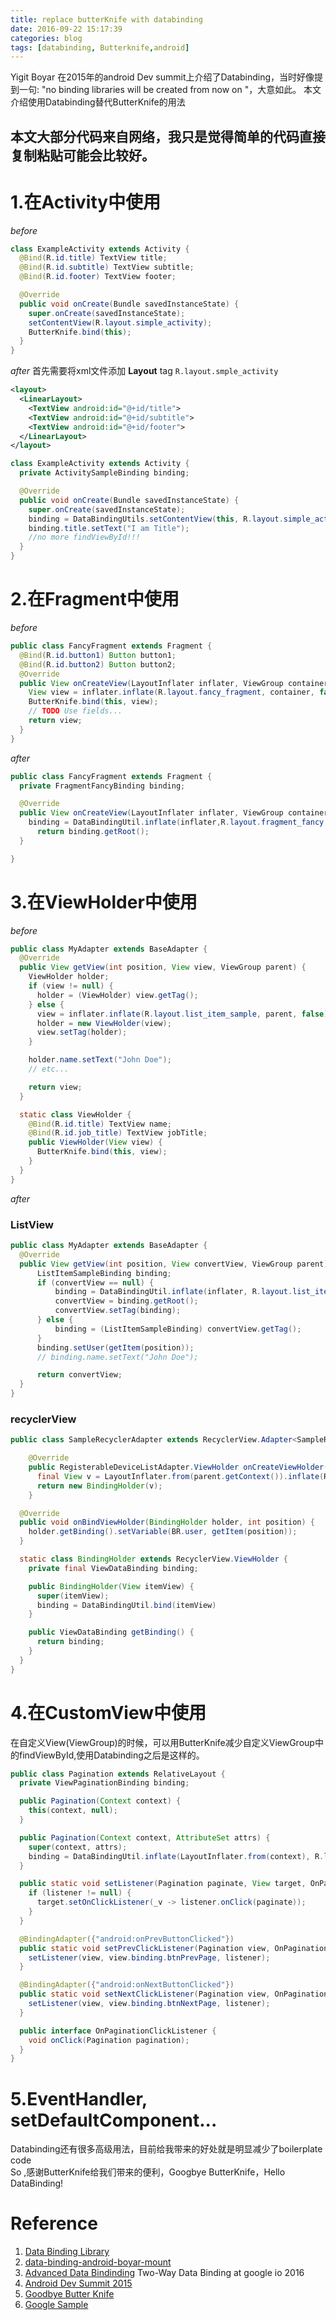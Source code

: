 ```yaml
---
title: replace butterKnife with databinding
date: 2016-09-22 15:17:39
categories: blog  
tags: [databinding, Butterknife,android]
---
```



Yigit Boyar 在2015年的android Dev summit上介绍了Databinding，当时好像提到一句:
"no binding libraries will be created from now on "，大意如此。
本文介绍使用Databinding替代ButterKnife的用法
## 本文大部分代码来自网络，我只是觉得简单的代码直接复制粘贴可能会比较好。
<!--more-->

# 1.在Activity中使用
*before*
```java
class ExampleActivity extends Activity {
  @Bind(R.id.title) TextView title;
  @Bind(R.id.subtitle) TextView subtitle;
  @Bind(R.id.footer) TextView footer;

  @Override
  public void onCreate(Bundle savedInstanceState) {
    super.onCreate(savedInstanceState);
    setContentView(R.layout.simple_activity);
    ButterKnife.bind(this);
  }
}
```
*after*
首先需要将xml文件添加 **Layout** tag 
`R.layout.smple_activity`
```xml
<layout>
  <LinearLayout>
    <TextView android:id="@+id/title">
    <TextView android:id="@+id/subtitle">
    <TextView android:id="@+id/footer">
  </LinearLayout>
</layout>
```
```java
class ExampleActivity extends Activity {
  private ActivitySampleBinding binding;

  @Override
  public void onCreate(Bundle savedInstanceState) {
    super.onCreate(savedInstanceState);
    binding = DataBindingUtils.setContentView(this, R.layout.simple_activity);
    binding.title.setText("I am Title");
    //no more findViewById!!!
  }
}
```

# 2.在Fragment中使用
*before*
```java
public class FancyFragment extends Fragment {
  @Bind(R.id.button1) Button button1;
  @Bind(R.id.button2) Button button2;
  @Override
  public View onCreateView(LayoutInflater inflater, ViewGroup container, Bundle savedInstanceState) {
    View view = inflater.inflate(R.layout.fancy_fragment, container, false);
    ButterKnife.bind(this, view);
    // TODO Use fields...
    return view;
  }
}
```

*after*
```java
public class FancyFragment extends Fragment {
  private FragmentFancyBinding binding;

  @Override
  public View onCreateView(LayoutInflater inflater, ViewGroup container, Bundle savedInstanceState) {
    binding = DataBindingUtil.inflate(inflater,R.layout.fragment_fancy, container, false);
	  return binding.getRoot();
  }

}
```

# 3.在ViewHolder中使用

*before*
```java
public class MyAdapter extends BaseAdapter {
  @Override
  public View getView(int position, View view, ViewGroup parent) {
    ViewHolder holder;
    if (view != null) {
      holder = (ViewHolder) view.getTag();
    } else {
      view = inflater.inflate(R.layout.list_item_sample, parent, false);
      holder = new ViewHolder(view);
      view.setTag(holder);
    }

    holder.name.setText("John Doe");
    // etc...

    return view;
  }

  static class ViewHolder {
    @Bind(R.id.title) TextView name;
    @Bind(R.id.job_title) TextView jobTitle;
    public ViewHolder(View view) {
      ButterKnife.bind(this, view);
    }
  }
}
```

*after*
### ListView 
```java
public class MyAdapter extends BaseAdapter {
  @Override
  public View getView(int position, View convertView, ViewGroup parent) {
      ListItemSampleBinding binding;
      if (convertView == null) {
          binding = DataBindingUtil.inflate(inflater, R.layout.list_item_sample, parent, false);
          convertView = binding.getRoot();
          convertView.setTag(binding);
      } else {
          binding = (ListItemSampleBinding) convertView.getTag();
      }
      binding.setUser(getItem(position));
      // binding.name.setText("John Doe");

      return convertView;
  }
}
```

### recyclerView
```java
public class SampleRecyclerAdapter extends RecyclerView.Adapter<SampleRecyclerAdapter.BindingHolder> {

    @Override
    public RegisterableDeviceListAdapter.ViewHolder onCreateViewHolder(ViewGroup parent, int viewType) {
      final View v = LayoutInflater.from(parent.getContext()).inflate(R.layout.list_item_sample, parent, false);
      return new BindingHolder(v);
    }

  @Override
  public void onBindViewHolder(BindingHolder holder, int position) {
    holder.getBinding().setVariable(BR.user, getItem(position));
  }

  static class BindingHolder extends RecyclerView.ViewHolder {
    private final ViewDataBinding binding;

    public BindingHolder(View itemView) {
      super(itemView);
      binding = DataBindingUtil.bind(itemView)
    }

    public ViewDataBinding getBinding() {
      return binding;
    }
  }
}
```

# 4.在CustomView中使用
在自定义View(ViewGroup)的时候，可以用ButterKnife减少自定义ViewGroup中的findViewById,使用Databinding之后是这样的。
```java
public class Pagination extends RelativeLayout {
  private ViewPaginationBinding binding;

  public Pagination(Context context) {
    this(context, null);
  }

  public Pagination(Context context, AttributeSet attrs) {
    super(context, attrs);
    binding = DataBindingUtil.inflate(LayoutInflater.from(context), R.layout.view_pagination, this, true);
  }

  public static void setListener(Pagination paginate, View target, OnPaginationClickListener listener) {
    if (listener != null) {
      target.setOnClickListener(_v -> listener.onClick(paginate));
    }
  }

  @BindingAdapter({"android:onPrevButtonClicked"})
  public static void setPrevClickListener(Pagination view, OnPaginationClickListener listener) {
    setListener(view, view.binding.btnPrevPage, listener);
  }

  @BindingAdapter({"android:onNextButtonClicked"})
  public static void setNextClickListener(Pagination view, OnPaginationClickListener listener) {
    setListener(view, view.binding.btnNextPage, listener);
  }

  public interface OnPaginationClickListener {
    void onClick(Pagination pagination);
  }
}
```

# 5.EventHandler, setDefaultComponent...</br>
Databinding还有很多高级用法，目前给我带来的好处就是明显减少了boilerplate code </br>
So ,感谢ButterKnife给我们带来的便利，Googbye ButterKnife，Hello DataBinding!

# Reference

 1. [Data Binding Library](https://developer.android.com/topic/libraries/data-binding/index.html)
 2. [data-binding-android-boyar-mount](https://realm.io/cn/news/data-binding-android-boyar-mount/) 
 3. [Advanced Data Bindinding](https://www.youtube.com/watch?v=DAmMN7m3wLU) Two-Way Data Binding at google io 2016
 4. [Android Dev Summit 2015](https://www.youtube.com/watch?v=NBbeQMOcnZ0)
 5. [Goodbye Butter Knife](http://qiita.com/izumin5210/items/2784576d86ce6b9b51e6)
 6. [Google Sample](https://github.com/google/android-ui-toolkit-demos)
 
